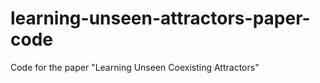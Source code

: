 # learning-unseen-attractors-paper-code
 Code for the paper "Learning Unseen Coexisting Attractors"
